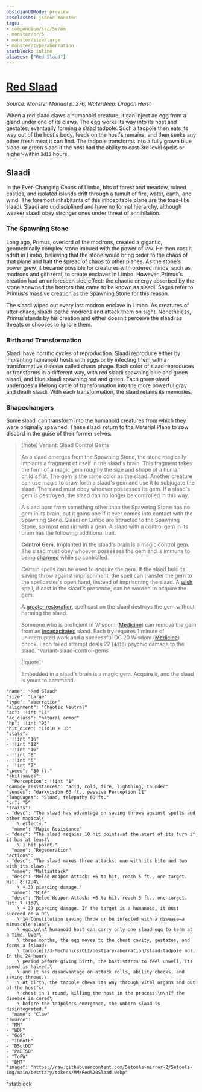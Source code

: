 ```yaml
---
obsidianUIMode: preview
cssclasses: json5e-monster
tags:
- compendium/src/5e/mm
- monster/cr/5
- monster/size/large
- monster/type/aberration
statblock: inline
aliases: ["Red Slaad"]
---
```

# [Red Slaad](3-Mechanics\CLI\bestiary\aberration/red-slaad.md)
*Source: Monster Manual p. 276, Waterdeep: Dragon Heist*  

When a red slaad claws a humanoid creature, it can inject an egg from a gland under one of its claws. The egg works its way into its host and gestates, eventually forming a slaad tadpole. Such a tadpole then eats its way out of the host's body, feeds on the host's remains, and then seeks any other fresh meat it can find. The tadpole transforms into a fully grown blue slaad-or green slaad if the host had the ability to cast 3rd level spells or higher-within `2d12` hours.

## Slaadi

In the Ever-Changing Chaos of Limbo, bits of forest and meadow, ruined castles, and isolated islands drift through a tumult of fire, water, earth, and wind. The foremost inhabitants of this inhospitable plane are the toad-like slaadi. Slaadi are undisciplined and have no formal hierarchy, although weaker slaadi obey stronger ones under threat of annihilation.

### The Spawning Stone

Long ago, Primus, overlord of the modrons, created a gigantic, geometrically complex stone imbued with the power of law. He then cast it adrift in Limbo, believing that the stone would bring order to the chaos of that plane and halt the spread of chaos to other planes. As the stone's power grew, it became possible for creatures with ordered minds, such as modrons and githzerai, to create enclaves in Limbo. However, Primus's creation had an unforeseen side effect: the chaotic energy absorbed by the stone spawned the horrors that came to be known as slaadi. Sages refer to Primus's massive creation as the Spawning Stone for this reason.

The slaadi wiped out every last modron enclave in Limbo. As creatures of utter chaos, slaadi loathe modrons and attack them on sight. Nonetheless, Primus stands by his creation and either doesn't perceive the slaadi as threats or chooses to ignore them.

### Birth and Transformation

Slaadi have horrific cycles of reproduction. Slaadi reproduce either by implanting humanoid hosts with eggs or by infecting them with a transformative disease called chaos phage. Each color of slaad reproduces or transforms in a different way, with red slaadi spawning blue and green slaadi, and blue slaadi spawning red and green. Each green slaad undergoes a lifelong cycle of transformation into the more powerful gray and death slaadi. With each transformation, the slaad retains its memories.

### Shapechangers

Some slaadi can transform into the humanoid creatures from which they were originally spawned. These slaadi return to the Material Plane to sow discord in the guise of their former selves.

> [!note] Variant: Slaad Control Gems
> 
> As a slaad emerges from the Spawning Stone, the stone magically implants a fragment of itself in the slaad's brain. This fragment takes the form of a magic gem roughly the size and shape of a human child's fist. The gem is the same color as the slaad. Another creature can use magic to draw forth a slaad's gem and use it to subjugate the slaad. The slaad must obey whoever possesses its gem. If a slaad's gem is destroyed, the slaad can no longer be controlled in this way.
> 
> A slaad born from something other than the Spawning Stone has no gem in its brain, but it gains one if it ever comes into contact with the Spawning Stone. Slaadi on Limbo are attracted to the Spawning Stone, so most end up with a gem. A slaad with a control gem in its brain has the following additional trait.
> 
> **Control Gem.** Implanted in the slaad's brain is a magic control gem. The slaad must obey whoever possesses the gem and is immune to being [charmed](/3-Mechanics/CLI/rules/conditions.md#charmed) while so controlled.
> 
> Certain spells can be used to acquire the gem. If the slaad fails its saving throw against imprisonment, the spell can transfer the gem to the spellcaster's open hand, instead of imprisoning the slaad. A [wish](/3-Mechanics/CLI/spells/wish.md) spell, if cast in the slaad's presence, can be worded to acquire the gem.
> 
> A [greater restoration](/3-Mechanics/CLI/spells/greater-restoration.md) spell cast on the slaad destroys the gem without harming the slaad.
> 
> Someone who is proficient in Wisdom ([Medicine](/3-Mechanics/CLI/rules/skills.md#Medicine)) can remove the gem from an [incapacitated](/3-Mechanics/CLI/rules/conditions.md#incapacitated) slaad. Each try requires 1 minute of uninterrupted work and a successful DC 20 Wisdom ([Medicine](/3-Mechanics/CLI/rules/skills.md#Medicine)) check. Each failed attempt deals 22 (`4d10`) psychic damage to the slaad.
^variant-slaad-control-gems

> [!quote]-  
> 
> Embedded in a slaad's brain is a magic gem. Acquire it, and the slaad is yours to command.


```statblock
"name": "Red Slaad"
"size": "Large"
"type": "aberration"
"alignment": "Chaotic Neutral"
"ac": !!int "14"
"ac_class": "natural armor"
"hp": !!int "93"
"hit_dice": "11d10 + 33"
"stats":
- !!int "16"
- !!int "12"
- !!int "16"
- !!int "6"
- !!int "6"
- !!int "7"
"speed": "30 ft."
"skillsaves":
  "Perception": !!int "1"
"damage_resistances": "acid, cold, fire, lightning, thunder"
"senses": "darkvision 60 ft., passive Perception 11"
"languages": "Slaad, telepathy 60 ft."
"cr": "5"
"traits":
- "desc": "The slaad has advantage on saving throws against spells and other magical\
    \ effects."
  "name": "Magic Resistance"
- "desc": "The slaad regains 10 hit points at the start of its turn if it has at least\
    \ 1 hit point."
  "name": "Regeneration"
"actions":
- "desc": "The slaad makes three attacks: one with its bite and two with its claws."
  "name": "Multiattack"
- "desc": "Melee Weapon Attack: +6 to hit, reach 5 ft., one target. Hit: 8 (2d4\
    \ + 3) piercing damage."
  "name": "Bite"
- "desc": "Melee Weapon Attack: +6 to hit, reach 5 ft., one target. Hit: 7 (1d8\
    \ + 3) piercing damage. If the target is a humanoid, it must succeed on a DC\
    \ 14 Constitution saving throw or be infected with a disease—a minuscule slaad\
    \ egg.\n\nA humanoid host can carry only one slaad egg to term at a time. Over\
    \ three months, the egg moves to the chest cavity, gestates, and forms a [slaad\
    \ tadpole](/3-Mechanics/CLI/bestiary/aberration/slaad-tadpole.md). In the 24-hour\
    \ period before giving birth, the host starts to feel unwell, its speed is halved,\
    \ and it has disadvantage on attack rolls, ability checks, and saving throws.\
    \ At birth, the tadpole chews its way through vital organs and out of the host's\
    \ chest in 1 round, killing the host in the process.\n\nIf the disease is cured\
    \ before the tadpole's emergence, the unborn slaad is disintegrated."
  "name": "Claw"
"source":
- "MM"
- "WDH"
- "GoS"
- "IDRotF"
- "DSotDQ"
- "PaBTSO"
- "ToFW"
- "BMT"
"image": "https://raw.githubusercontent.com/5etools-mirror-2/5etools-img/main/bestiary/tokens/MM/Red%20Slaad.webp"
```
^statblock